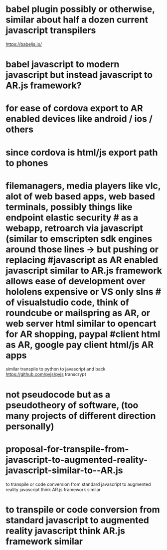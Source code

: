 # babel plugin possibly or otherwise, similar about half a dozen current javascript transpilers
https://babeljs.io/
# babel javascript to modern javascript but instead javascript to AR.js framework?
# for ease of cordova export to AR enabled devices like android / ios / others
# since cordova is html/js export path to phones
# filemanagers, media players like vlc, alot of web based apps, web based terminals, possibly things like endpoint elastic security # as a webapp, retroarch via javascript (similar to emscripten sdk engines around those lines -> but pushing or replacing #javascript as AR enabled javascript similar to AR.js framework allows ease of development over hololens expensive or VS only slns # of visualstudio code, think of roundcube or mailspring as AR, or web server html similar to opencart for AR shopping, paypal #client html as AR, google pay client html/js AR apps
similar transpile to python to javascript and back
https://github.com/pyjs/pyjs
transcrypt

# not pseudocode but as a pseudotheory of software, (too many projects of different direction personally)

# proposal-for-transpile-from-javascript-to-augmented-reality-javascript-similar-to--AR.js
to transpile or code conversion from standard javascript to augmented reality javascript think AR.js framework similar

# to transpile or code conversion from standard javascript to augmented reality javascript think AR.js framework similar






